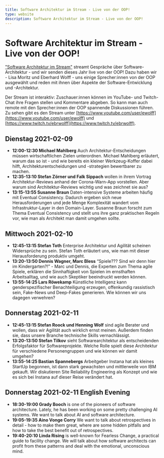 ```yaml
---
title: Software Architektur im Stream - Live von der OOP!
type: website
description: Software Architektur im Stream - Live von der OOP!
---
```


# Software Architektur im Stream - Live von der OOP!

["Software Architektur im Stream"](https://software-architektur.tv/)
streamt Gespräche über Software-Architektur - und wir senden dieses
Jahr live von der OOP! Dazu haben wir - Lisa Moritz und Eberhard
Wolff - uns einige Sprecher:innen von der OOP ausgewählt und reden mit
ihnen über Aspekte der Software-Entwicklung und -Architektur.

Der Stream ist interaktiv: Zuschauer:innen können im YouTube- und
Twitch-Chat ihre Fragen stellen und Kommentare abgeben. So kann man
auch remote mit den Sprecher:innen der OOP spannende Diskussionen
führen. Zu sehen gibt es den Stream unter
[https://www.youtube.com/user/ewolff](https://www.youtube.com/user/ewolff)
und [https://www.twitch.tv/ebrwolff](https://www.twitch.tv/ebrwolff).

## Dienstag 2021-02-09

* **12:00-12:30 Michael Mahlberg** Auch Architektur-Entscheidungen
  müssen wirtschaftlichen Zielen unterordnen. Michael Mahlberg
  erläutert, warum das so ist - und wie bereits ein kleiner
  Werkzeug-Koffer dabei hilft, Architekturentscheidungen und
  -strategien bewertbarer zu machen.
* **12:35-13:10 Stefan Zörner und Falk Sippach** wollen in ihrem
  Vortrag Architektur-Reviews anhand der Corona-Warn-App
  vorstellen. Aber warum sind Architektur-Reviews wichtig und was
  zeichnet sie aus?
* **13:15-13:55 Susanne Braun** Daten-intensive Systeme arbeiten
  häufig mit Eventual Consistency. Dadurch ergeben sich neue
  Herausforderungen und jede Menge Komplexität wandert vom
  Infrastruktur-Layer in den Domain-Layer. Susanne Braun forscht zum
  Thema Eventual Consistency und stellt uns ihre ganz praktischen
  Regeln vor, wie man als Architekt man damit umgehen sollte.
  
## Mittwoch 2021-02-10

* **12:45-13:15 Stefan Toth** Enterprise Architektur und Agilität
  scheinen Widersprüche zu sein. Stefan Toth erläutert uns, wie man
  mit dieser Herausforderung produktiv umgeht.
* **13:20-13:50 Dennis Wagner, Marc Bless** “Spiele??? Sind wir denn
  hier im Kindergarten?!” - Marc und Dennis, die Experten zum Thema
  agile Spiele, erklären die Sinnhaftigkeit von Spielen im ernsthaften
  Arbeitsalltag, und wie auch Skeptiker beeindruckt werden können.
* **13:55-14:25 Lars Röwekamp** Künstliche Intelligenz kann
  genderspezifischer Benachteiligung erzeugen, offenkundig rassistisch
  sein, Fake-News und Deep-Fakes generieren. Wie können wir uns
  dagegen verwehren?

## Donnerstag 2021-02-11
* **12:45-13:15 Stefan Roock und Henning Wolf** sind agile Berater und
  wollen, dass wir Agilität auch wirklich ernst meinen. Außerdem
  finden sie, dass unsere Branche technische Skills vernachlässigt.
* **13:20-13:50 Stefan Tilkov** sieht Softwarearchitektur als
  entscheidenden Erfolgsfaktor für Softwareprojekte. Welche Rolle
  spielt diese Architektur für verschiedene Personengruppen und wie
  können wir damit umgehen?
* **13:55-14:25 Bastian Spannebergs** Arbeitgeber Instana hat als
  kleines StartUp begonnen, ist dann stark gewachsten und mittlerweile
  von IBM gekauft. Wir diskutieren Site Reliability Engineering als
  Konzept und wie es sich bei Instana auf dieser Reise verändert hat.

## Donnerstag 2021-02-11 English Evening
* **18:30-19:00 Grady Booch** is one of the pioneers of software
  architecture. Lately, he has been working on some pretty challenging
  AI systems. We want to talk about AI and software architecture.
* **19:05-19:35 Aino Vonge Corry** We want to talk about
  retrospectives in detail - how to make them great, where are some
  hidden pitfalls and how to take the best benefit out of
  retrospectives.
* **19:40-20:10 Linda Rising** is well-known for Fearless Change, a
  practical guide to facility change. We will talk about how software
  architects can profit from these patterns and deal with the
  emotional, unconscious mind.

